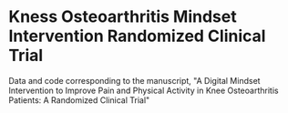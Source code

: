 # Kness Osteoarthritis Mindset Intervention Randomized Clinical Trial
Data and code corresponding to the manuscript, "A Digital Mindset Intervention to Improve Pain and Physical Activity in Knee Osteoarthritis Patients: A Randomized Clinical Trial"
